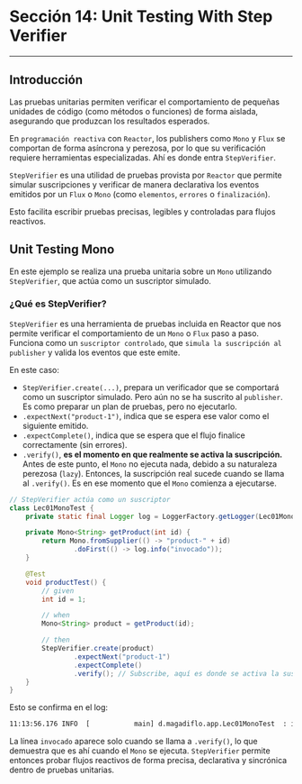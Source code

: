 # Sección 14: Unit Testing With Step Verifier

---

## Introducción

Las pruebas unitarias permiten verificar el comportamiento de pequeñas unidades de código (como métodos o funciones) de
forma aislada, asegurando que produzcan los resultados esperados.

En `programación reactiva` con `Reactor`, los publishers como `Mono` y `Flux` se comportan de forma asíncrona y
perezosa, por lo que su verificación requiere herramientas especializadas. Ahí es donde entra `StepVerifier`.

`StepVerifier` es una utilidad de pruebas provista por `Reactor` que permite simular suscripciones y verificar de
manera declarativa los eventos emitidos por un `Flux` o `Mono` (como `elementos`, `errores` o `finalización`).

Esto facilita escribir pruebas precisas, legibles y controladas para flujos reactivos.

## Unit Testing Mono

En este ejemplo se realiza una prueba unitaria sobre un `Mono` utilizando `StepVerifier`, que actúa como un suscriptor
simulado.

### ¿Qué es StepVerifier?

`StepVerifier` es una herramienta de pruebas incluida en Reactor que nos permite verificar el comportamiento de un
`Mono` o `Flux` paso a paso. Funciona como un `suscriptor controlado`, que `simula la suscripción al publisher` y
valida los eventos que este emite.

En este caso:

- `StepVerifier.create(...)`, prepara un verificador que se comportará como un suscriptor simulado. Pero aún no se ha
  suscrito al `publisher`. Es como preparar un plan de pruebas, pero no ejecutarlo.
- `.expectNext("product-1")`, indica que se espera ese valor como el siguiente emitido.
- `.expectComplete()`, indica que se espera que el flujo finalice correctamente (sin errores).
- `.verify()`, **es el momento en que realmente se activa la suscripción.** Antes de este punto, el `Mono` no ejecuta
  nada, debido a su naturaleza perezosa (`lazy`). Entonces, la suscripción real sucede cuando se llama al `.verify()`.
  Es en ese momento que el `Mono` comienza a ejecutarse.

````java
// StepVerifier actúa como un suscriptor
class Lec01MonoTest {
    private static final Logger log = LoggerFactory.getLogger(Lec01MonoTest.class);

    private Mono<String> getProduct(int id) {
        return Mono.fromSupplier(() -> "product-" + id)
                .doFirst(() -> log.info("invocado"));
    }

    @Test
    void productTest() {
        // given
        int id = 1;

        // when
        Mono<String> product = getProduct(id);

        // then
        StepVerifier.create(product)
                .expectNext("product-1")
                .expectComplete()
                .verify(); // Subscribe, aquí es donde se activa la suscripción
    }
}
````

Esto se confirma en el log:

````bash
11:13:56.176 INFO  [           main] d.magadiflo.app.Lec01MonoTest  : invocado
````

La línea `invocado` aparece solo cuando se llama a `.verify()`, lo que demuestra que es ahí cuando el `Mono` se ejecuta.
`StepVerifier` permite entonces probar flujos reactivos de forma precisa, declarativa y sincrónica dentro de pruebas
unitarias.

